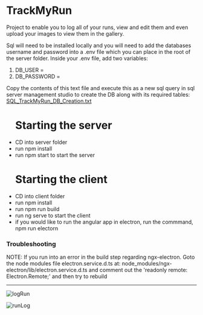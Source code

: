 # TrackMyRun

Project to enable you to log all of your runs, view and edit them and even upload your images to view them in the gallery.

Sql will need to be installed locally and you will need to add the databases username and password into a .env file which you can place in the root of the server folder. Inside your .env file, add two variables: 
  1. DB_USER = <your username to log into your sql db>
  2. DB_PASSWORD = <your password to log into your sql db>

Copy the contents of this text file and execute this as a new sql query in sql server management studio to create the DB along with its required tables:  
[SQL_TrackMyRun_DB_Creation.txt](https://github.com/conorlyness/TrackMyRun/files/10513324/SQL_TrackMyRun_DB_Creation.txt)




<ul>
<h1> Starting the server </h1>
    <li>CD into server folder</li>  
    <li>run npm install</li>
    <li>run npm start to start the server</li>  
</ul>

<ul>
<h1>Starting the client </h1>
    <li>CD into client folder</li>  
    <li>run npm install</li>
    <li>run npm run build</li>
    <li>run ng serve to start the client </li>  
    <li> if you would like to run the angular app in electron, run the commmand, npm run electorn </li>
</ul>

<h3>Troubleshooting</h3>
 NOTE: If you run into an error in the build step regarding ngx-electron. Goto the node modules file electron.service.d.ts at: 
    node_modules/ngx-electron/lib/electron.service.d.ts and comment out the 'readonly remote: Electron.Remote;' and then try to rebuild
    
*****************************************


![logRun](https://user-images.githubusercontent.com/56432950/190747476-357e18b9-afb1-43c8-9229-f2d8e8f040e4.png)


![runLog](https://user-images.githubusercontent.com/56432950/190747512-a75b8a2c-c943-445d-92c9-305b848294cb.png)



